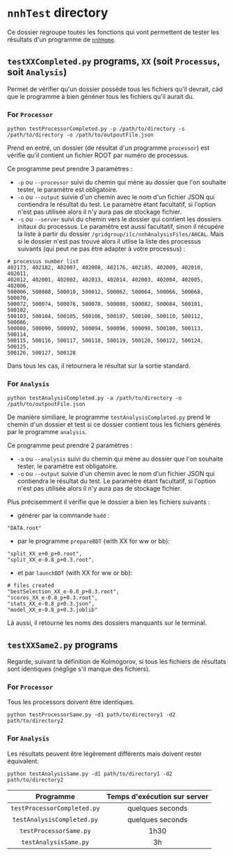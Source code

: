 # `nnhTest` directory

Ce dossier regroupe toutes les fonctions qui vont permettent de tester les résultats d'un programme de [`nnhHome`](../nnhHome).

## `testXXCompleted.py` programs, `XX` (soit `Processus`, soit `Analysis`)
Permet de vérifier qu'un dossier possède tous les fichiers qu'il devrait, càd que le programme à bien généner tous les fichiers qu'il aurait du.

### For `Processor`

```
python testProcessorCompleted.py -p /path/to/directory -s /path/to/directory -o /path/to/outpoutFile.json
```
Prend en entré, un dossier (de résultat d'un programme `processor`) est vérifie qu'il contient un fichier ROOT par numéro de processus.

Ce programme peut prendre 3 paramètres :
- `-p` ou `--processor`  suivi du chemin qui mène au dossier que l'on souhaite tester, le paramètre est obligatoire.
- `-o` ou `--output` suivie d'un chemin avec le nom d'un fichier JSON qui contiendra le résultat du test. Le paramètre étant facultatif, si l'option n'est pas utilisée alors il n'y aura pas de stockage fichier.
- `-s` ou `--server` suivi du chemin vers le dossier qui contient les dossiers initaux du processus. Le paramètre est aussi facultatif, sinon il récupére la liste à partir du dossier `/gridgroup/ilc/nnhAnalysisFiles/AHCAL`. Mais si le dossier n'est pas trouvé alors il utlise la liste des processus suivants (qui peut ne pas être adapter à votre processus) :
```
# processus number list
402173, 402182, 402007, 402008, 402176, 402185, 402009, 402010, 402011, 
402012, 402001, 402002, 402013, 402014, 402003, 402004, 402005, 402006, 
500006, 500008, 500010, 500012, 500062, 500064, 500066, 500068, 500070, 
500072, 500074, 500076, 500078, 500080, 500082, 500084, 500101, 500102, 
500103, 500104, 500105, 500106, 500107, 500108, 500110, 500112, 500086, 
500088, 500090, 500092, 500094, 500096, 500098, 500100, 500113, 500114, 
500115, 500116, 500117, 500118, 500119, 500120, 500122, 500124, 500125, 
500126, 500127, 500128
```
Dans tous les cas, il retournera le résultat sur la sortie standard.

### For `Analysis`

```
python testAnalysisCompleted.py -a /path/to/directory -o /path/to/outpoutFile.json
```

De manière similiare, le programme `testAnalysisCompleted.py` prend le chemin d'un dossier et 
test si ce dossier contient tous les fichiers générés par le programme `analysis`.

Ce programme peut prendre 2 paramètres :
- `-a` ou `--analysis`  suivi du chemin qui mène au dossier que l'on souhaite tester, le paramètre est obligatoire.
- `-o` ou `--output` suivie d'un chemin avec le nom d'un fichier JSON qui contiendra le résultat du test. Le paramètre étant facultatif, si l'option n'est pas utilisée alors il n'y aura pas de stockage fichier.

Plus précisemment il vérifie que le dossier a bien les fichiers suivants :
- générer par la commande `hadd` : 
```
"DATA.root"
```
- par le programme `prepareBDT` (with XX for ww or bb):
```
"split_XX_e+0_p+0.root",
"split_XX_e-0.8_p+0.3.root",
```
- et par `launchBDT` (with XX for ww or bb):
```
# files created 
"bestSelection_XX_e-0.8_p+0.3.root", 
"scores_XX_e-0.8_p+0.3.root",
"stats_XX_e-0.8_p+0.3.json",
"model_XX_e-0.8_p+0.3.joblib"
```
Là aussi, il retourne les noms des dossiers manquants sur le terminal.

## `testXXSame2.py` programs
Regarde, suivant la définition de Kolmogorov, si tous les fichiers de résultats sont identiques (néglige s'il manque des fichiers).

### For `Processor`
Tous les processors doivent être identiques.
```
python testProcessorSame.py -d1 path/to/directory1 -d2 path/to/directory2
```

### For `Analysis`
Les résultats peuvent être légèrement différents mais doivent rester équivalent.
```
python testAnalysisSame.py -d1 path/to/directory1 -d2 path/to/directory2
```

| Programme | Temps d'exécution sur server | 
| :---: | :---: |
| `testProcessorCompleted.py` | quelques seconds |
| `testAnalysisCompleted.py` | quelques seconds |
| `testProcessorSame.py` | 1h30 |
| `testAnalysisSame.py` | 3h |

